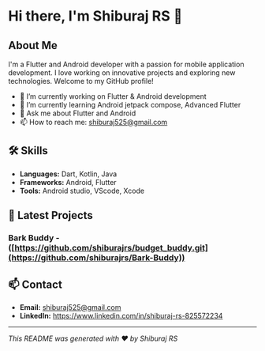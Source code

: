 # Hi there, I'm Shiburaj RS 👋


## About Me

I'm a Flutter and Android developer with a passion for mobile application development. I love working on innovative projects and exploring new technologies. Welcome to my GitHub profile!

- 🔭 I’m currently working on Flutter & Android development
- 🌱 I’m currently learning Android jetpack compose, Advanced Flutter
- 💬 Ask me about Flutter and Android
- 📫 How to reach me: shiburaj525@gmail.com

## 🛠️ Skills

- **Languages:** Dart, Kotlin, Java
- **Frameworks:** Android, Flutter
- **Tools:** Android studio, VScode, Xcode


## 🚀 Latest Projects

### Bark Buddy - ([https://github.com/shiburajrs/budget_buddy.git](https://github.com/shiburajrs/Bark-Buddy))




## 📫 Contact

- **Email:** shiburaj525@gmail.com
- **LinkedIn:** https://www.linkedin.com/in/shiburaj-rs-825572234


---

*This README was generated with ❤️ by Shiburaj RS*
